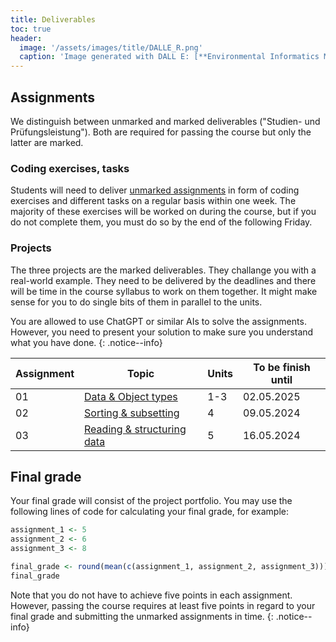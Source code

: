 ```yaml
---
title: Deliverables
toc: true
header:
  image: '/assets/images/title/DALLE_R.png'
  caption: 'Image generated with DALL E: [**Environmental Informatics Marburg**](https://www.uni-marburg.de/en/fb19/disciplines/physisch/environmentalinformatics)'
---
```


## Assignments
We distinguish between unmarked and marked deliverables ("Studien- und Prüfungsleistung"). 
Both are required for passing the course but only the latter are marked.

### Coding exercises, tasks
Students will need to deliver [unmarked assignments](/moer-bsc-base-r/unit10/unit10-01_Intro.html) in form of coding exercises and different tasks on a regular basis within one week. The majority of these exercises will be worked on during the course, but if you do not complete them, you must do so by the end of the following Friday.

### Projects
The three projects are the marked deliverables. They challange you with a real-world example. <!--They will be marked based on the evaluation criteria [here](/moer-bsc-base-r/unit11/unit11-01_project_guidelines.html).--> They need to be delivered by the deadlines and there will be time in the course syllabus to work on them together. It might make sense for you to do single bits of them in parallel to the units.


You are allowed to use ChatGPT or similar AIs to solve the assignments. However, you need to present your solution to make sure you understand what you have done.
{: .notice--info}


| Assignment | Topic                                                                             | Units | To be finish until |
|------------|-----------------------------------------------------------------------------------|-------|---------------------|
| 01         | [Data & Object types](/moer-bsc-base-r/unit10/unit10-assignment01.html)           | 1-3   | 02.05.2025         |
| 02         | [Sorting & subsetting](/moer-bsc-base-r/unit10/unit10-assignment02.html)          | 4     | 09.05.2024         |
| 03           | [Reading & structuring data](/moer-bsc-base-r/unit10/unit10-assignment03.html) | 5      | 16.05.2024       |

<!--
| 03         | [Writing & Reading Data](/moer-bsc-base-r/unit10/unit10-assignment03.html)        | 5     | 16.05.2024         |
| 04         | [Characters, Merge & Transform](/moer-bsc-base-r/unit10/unit10-assignment04.html) | 6     | 23.05.2024         |
| 05         | [Merge & Transform](/moer-bsc-base-r/unit10/unit10-assignment05.html)             | 6     | 30.05.2024         |
| 06         | [Starting Projects](/moer-bsc-base-r/unit10/unit10-assignment06.html)             | -     | 02.06.2024         |
| --         | Prepare Your First Project                                                        | -     | ??.??.2024         |
| Project 1  | [Project 1](/moer-bsc-base-r/unit12/unit12-02_project1.html)                      | -     | ??.??.2025         |
| 07         | [ifelse](/moer-bsc-base-r/unit10/unit10-assignment07.html)                        | 8     | ??.??.2025         |
| --         | for loops - no assignment                                                         | 9     |                    |
| --         | apply functions - no assignment                                                   | 9     |                    |
| Project 2  | [Project 2](/moer-bsc-base-r/unit12/unit12-03_project2.html)                      | -     | ??.??.2025         |
| Project 3  | Project 3                                                                         | -     | ??.??.2025         |
-->

<!-- | Assignment | Exercise                   | Read & take quiz to chapter  | To be finish until |
|------------|----------------------------|------------------------------|--------------------|
| 01         | Exercise Unit01            | Units01-02                   | 19.04.2024         |
| 02         | Exercise Unit 02-03        | Units03-04                   | 26.04.2024         |
| 03         | Exercise Unit 03 (Task 1-2)| Unit04 again                 | 03.05.2024         |
| 04         | Exercise Unit 03 (Task 3-5)| Unit04 again                 | 10.05.2024         |
| 05         | Exercise Unit 04           | Unit05                       | 17.05.2024         |
| 06         | Exercise Unit 05           | Unit06                       | 24.05.2024         |
| 07         | Exercise Unit 06           | Unit07                       | 07.06.2024         |
| 08         | Exercise Unit 07, Task 1   | Unit 07 again                | 13.06.2024         | 
| 09         | Exercise Unit 07, Task 2   | Skim all Units, Questions?   | 21.06.2024         | 
| 10         | Exercise Unit 08 (Task1, 2)| Unit09                       | 28.06.2024         |
 -->



## Final grade
Your final grade will consist of the project portfolio.
You may use the following lines of code for calculating your final grade, for example:

```r
assignment_1 <- 5
assignment_2 <- 6
assignment_3 <- 8

final_grade <- round(mean(c(assignment_1, assignment_2, assignment_3)))
final_grade
```

Note that you do not have to achieve five points in each assignment.
However, passing the course requires at least five points in regard to your final grade and submitting the unmarked assignments in time.
{: .notice--info}






